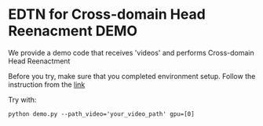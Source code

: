 # EDTN for Cross-domain Head Reenacment DEMO

We provide a demo code that receives 'videos' and performs Cross-domain Head Reenactment

Before you try, make sure that you completed environment setup. Follow the instruction from the [link](https://github.com/KEH0T0/AnimeTalkingHead/tree/main/EDTN)

Try with:
```
python demo.py --path_video='your_video_path' gpu=[0]
```


